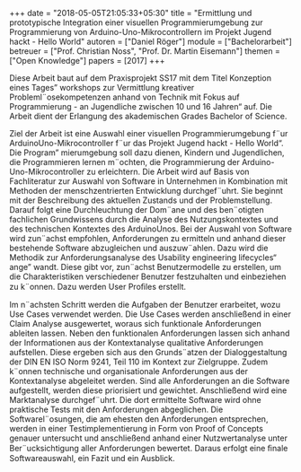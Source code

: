 +++
date = "2018-05-05T21:05:33+05:30"
title = "Ermittlung und prototypische Integration einer visuellen Programmierumgebung zur Programmierung von Arduino-Uno-Mikrocontrollern im Projekt Jugend hackt - Hello World"
autoren = ["Daniel Röger"]
module = ["Bachelorarbeit"]
betreuer = ["Prof. Christian Noss", "Prof. Dr. Martin Eisemann"]
themen = ["Open Knowledge"]
papers = [2017]
+++

Diese Arbeit baut auf dem Praxisprojekt SS17 mit dem Titel Konzeption eines Tages” workshops zur Vermittlung kreativer Probleml¨osekompetenzen anhand von Technik mit Fokus auf Programmierung - an Jugendliche zwischen 10 und 16 Jahren“ auf. Die Arbeit dient der Erlangung des akademischen Grades Bachelor of Science.

Ziel der Arbeit ist eine Auswahl einer visuellen Programmierumgebung f¨ur ArduinoUno-Mikrocontroller f¨ur das Projekt Jugend hackt - Hello World“. Die Program” mierumgebung soll dazu dienen, Kindern und Jugendlichen, die Programmieren lernen m¨ochten, die Programmierung der Arduino-Uno-Mikrocontroller zu erleichtern. Die Arbeit wird auf Basis von Fachliteratur zur Auswahl von Software in Unternehmen in Kombination mit Methoden der menschzentrierten Entwicklung durchgef¨uhrt. Sie beginnt mit der Beschreibung des aktuellen Zustands und der Problemstellung. Darauf folgt eine Durchleuchtung der Dom¨ane und des ben¨otigten fachlichen Grundwissens durch die Analyse des Nutzungskontextes und des technischen Kontextes des ArduinoUnos. Bei der Auswahl von Software wird zun¨achst empfohlen, Anforderungen zu ermitteln und anhand dieser bestehende Software abzugleichen und auszuw¨ahlen. Dazu wird die Methodik zur Anforderungsanalyse des Usability engineering lifecycles“ ange” wandt. Diese gibt vor, zun¨achst Benutzermodelle zu erstellen, um die Charakteristiken verschiedener Benutzer festzuhalten und einbeziehen zu k¨onnen. Dazu werden User Proﬁles erstellt.

Im n¨achsten Schritt werden die Aufgaben der Benutzer erarbeitet, wozu Use Cases verwendet werden. Die Use Cases werden anschließend in einer Claim Analyse ausgewertet, woraus sich funktionale Anforderungen ableiten lassen. Neben den funktionalen Anforderungen lassen sich anhand der Informationen aus der Kontextanalyse qualitative Anforderungen aufstellen. Diese ergeben sich aus den Grunds¨atzen der Dialoggestaltung der DIN EN ISO Norm 9241, Teil 110 im Kontext zur Zielgruppe. Zudem k¨onnen technische und organisationale Anforderungen aus der Kontextanalyse abgeleitet werden. Sind alle Anforderungen an die Software aufgestellt, werden diese priorisiert und gewichtet. Anschließend wird eine Marktanalyse durchgef¨uhrt. Die dort ermittelte Software wird ohne praktische Tests mit den Anforderungen abgeglichen. Die Softwarel¨osungen, die am ehesten den Anforderungen entsprechen, werden in einer Testimplementierung in Form von Proof of Concepts genauer untersucht und anschließend anhand einer Nutzwertanalyse unter Ber¨ucksichtigung aller Anforderungen bewertet. Daraus erfolgt eine ﬁnale Softwareauswahl, ein Fazit und ein Ausblick.
